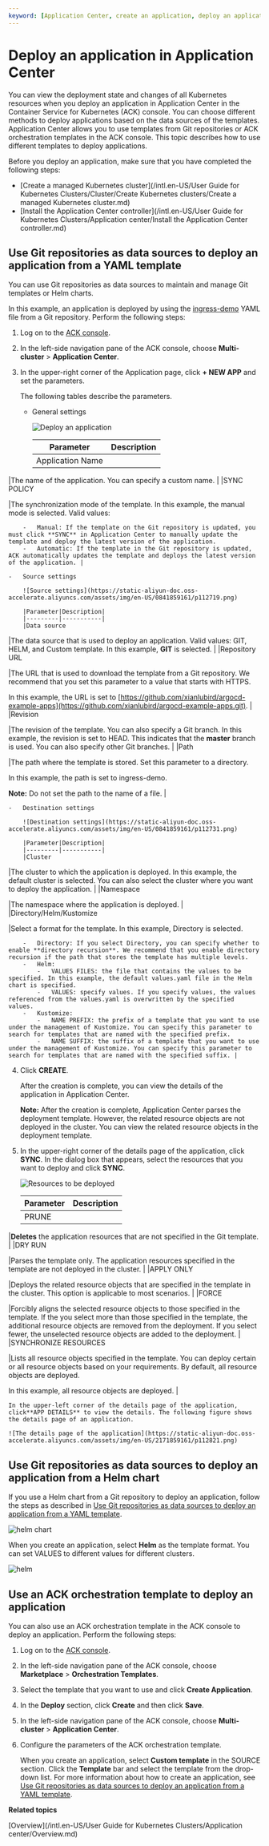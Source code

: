 ```yaml
---
keyword: [Application Center, create an application, deploy an application]
---
```


# Deploy an application in Application Center

You can view the deployment state and changes of all Kubernetes resources when you deploy an application in Application Center in the Container Service for Kubernetes \(ACK\) console. You can choose different methods to deploy applications based on the data sources of the templates. Application Center allows you to use templates from Git repositories or ACK orchestration templates in the ACK console. This topic describes how to use different templates to deploy applications.

Before you deploy an application, make sure that you have completed the following steps:

-   [Create a managed Kubernetes cluster](/intl.en-US/User Guide for Kubernetes Clusters/Cluster/Create Kubernetes clusters/Create a managed Kubernetes cluster.md)
-   [Install the Application Center controller](/intl.en-US/User Guide for Kubernetes Clusters/Application center/Install the Application Center controller.md)

## Use Git repositories as data sources to deploy an application from a YAML template

You can use Git repositories as data sources to maintain and manage Git templates or Helm charts.

In this example, an application is deployed by using the [ingress-demo](https://github.com/xianlubird/argocd-example-apps/blob/master/ingress-demo/deploy.yaml) YAML file from a Git repository. Perform the following steps:

1.  Log on to the [ACK console](https://cs.console.aliyun.com).

2.  In the left-side navigation pane of the ACK console, choose **Multi-cluster** \> **Application Center**.

3.  In the upper-right corner of the Application page, click **+ NEW APP** and set the parameters.

    The following tables describe the parameters.

    -   General settings

        ![Deploy an application](https://static-aliyun-doc.oss-accelerate.aliyuncs.com/assets/img/en-US/1955359951/p112705.png)

        |Parameter|Description|
        |---------|-----------|
        |Application Name

|The name of the application. You can specify a custom name. |
        |SYNC POLICY

|The synchronization mode of the template. In this example, the manual mode is selected. Valid values:

        -   Manual: If the template on the Git repository is updated, you must click **SYNC** in Application Center to manually update the template and deploy the latest version of the application.
        -   Automatic: If the template in the Git repository is updated, ACK automatically updates the template and deploys the latest version of the application. |

    -   Source settings

        ![Source settings](https://static-aliyun-doc.oss-accelerate.aliyuncs.com/assets/img/en-US/0841859161/p112719.png)

        |Parameter|Description|
        |---------|-----------|
        |Data source

|The data source that is used to deploy an application. Valid values: GIT, HELM, and Custom template. In this example, **GIT** is selected. |
        |Repository URL

|The URL that is used to download the template from a Git repository. We recommend that you set this parameter to a value that starts with HTTPS.

In this example, the URL is set to [https://github.com/xianlubird/argocd-example-apps](https://github.com/xianlubird/argocd-example-apps.git). |
        |Revision

|The revision of the template. You can also specify a Git branch. In this example, the revision is set to HEAD. This indicates that the **master** branch is used. You can also specify other Git branches. |
        |Path

|The path where the template is stored. Set this parameter to a directory.

In this example, the path is set to ingress-demo.

**Note:** Do not set the path to the name of a file. |

    -   Destination settings

        ![Destination settings](https://static-aliyun-doc.oss-accelerate.aliyuncs.com/assets/img/en-US/0841859161/p112731.png)

        |Parameter|Description|
        |---------|-----------|
        |Cluster

|The cluster to which the application is deployed. In this example, the default cluster is selected. You can also select the cluster where you want to deploy the application. |
        |Namespace

|The namespace where the application is deployed. |
        |Directory/Helm/Kustomize

|Select a format for the template. In this example, Directory is selected.

        -   Directory: If you select Directory, you can specify whether to enable **directory recursion**. We recommend that you enable directory recursion if the path that stores the template has multiple levels.
        -   Helm:
            -   VALUES FILES: the file that contains the values to be specified. In this example, the default values.yaml file in the Helm chart is specified.
            -   VALUES: specify values. If you specify values, the values referenced from the values.yaml is overwritten by the specified values.
        -   Kustomize:
            -   NAME PREFIX: the prefix of a template that you want to use under the management of Kustomize. You can specify this parameter to search for templates that are named with the specified prefix.
            -   NAME SUFFIX: the suffix of a template that you want to use under the management of Kustomize. You can specify this parameter to search for templates that are named with the specified suffix. |

4.  Click **CREATE**.

    After the creation is complete, you can view the details of the application in Application Center.

    **Note:** After the creation is complete, Application Center parses the deployment template. However, the related resource objects are not deployed in the cluster. You can view the related resource objects in the deployment template.

5.  In the upper-right corner of the details page of the application, click **SYNC**. In the dialog box that appears, select the resources that you want to deploy and click **SYNC**.

    ![Resources to be deployed](https://static-aliyun-doc.oss-accelerate.aliyuncs.com/assets/img/en-US/2171859161/p112789.png)

    |Parameter|Description|
    |---------|-----------|
    |PRUNE

|**Deletes** the application resources that are not specified in the Git template. |
    |DRY RUN

|Parses the template only. The application resources specified in the template are not deployed in the cluster. |
    |APPLY ONLY

|Deploys the related resource objects that are specified in the template in the cluster. This option is applicable to most scenarios. |
    |FORCE

|Forcibly aligns the selected resource objects to those specified in the template. If the you select more than those specified in the template, the additional resource objects are removed from the deployment. If you select fewer, the unselected resource objects are added to the deployment. |
    |SYNCHRONIZE RESOURCES

|Lists all resource objects specified in the template. You can deploy certain or all resource objects based on your requirements. By default, all resource objects are deployed.

In this example, all resource objects are deployed. |

    In the upper-left corner of the details page of the application, click**APP DETAILS** to view the details. The following figure shows the details page of an application.

    ![The details page of the application](https://static-aliyun-doc.oss-accelerate.aliyuncs.com/assets/img/en-US/2171859161/p112821.png)


## Use Git repositories as data sources to deploy an application from a Helm chart

If you use a Helm chart from a Git repository to deploy an application, follow the steps as described in [Use Git repositories as data sources to deploy an application from a YAML template](#section_sbu_rur_agp).

![helm chart](../images/p112833.png "A Helm chart")

When you create an application, select **Helm** as the template format. You can set VALUES to different values for different clusters.

![helm](../images/p112841.png "Helm chart parameters")

## Use an ACK orchestration template to deploy an application

You can also use an ACK orchestration template in the ACK console to deploy an application. Perform the following steps:

1.  Log on to the [ACK console](https://cs.console.aliyun.com).

2.  In the left-side navigation pane of the ACK console, choose **Marketplace** \> **Orchestration Templates**.

3.  Select the template that you want to use and click **Create Application**.

4.  In the **Deploy** section, click **Create** and then click **Save**.

5.  In the left-side navigation pane of the ACK console, choose **Multi-cluster** \> **Application Center**.

6.  Configure the parameters of the ACK orchestration template.

    When you create an application, select **Custom template** in the SOURCE section. Click the **Template** bar and select the template from the drop-down list. For more information about how to create an application, see [Use Git repositories as data sources to deploy an application from a YAML template](#section_sbu_rur_agp).


**Related topics**  


[Overview](/intl.en-US/User Guide for Kubernetes Clusters/Application center/Overview.md)

